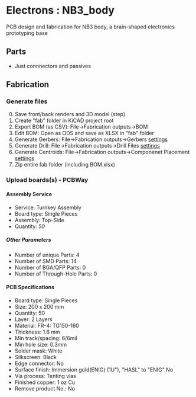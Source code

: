 # Electrons : NB3_body

PCB design and fabrication for NB3 body, a brain-shaped electronics prototyping base

## Parts

- Just connnectors and passives

## Fabrication

### Generate files
0. Save front/back renders and 3D model (step)
1. Create "fab" folder in KiCAD project root
2. Export BOM (as CSV): File->Fabrication outputs->BOM
3. Edit BOM: Open as ODS and save as XLSX in "fab" folder
4. Generate Gerbers: File->Fabrication outputs->Gerbers [settings](NB3_body_FAB_plot_settings.png)
5. Generate Drill: File->Fabrication outputs->Drill Files [settings](NB3_body_FAB_drill_settings.png)
6. Generate Centroids: File->Fabrication outputs->Componenet Placement [settings](NB3_body_FAB_pos_settings.png)
7. Zip entire fab folder (including BOM.xlsx)

### Upload boards(s) - PCBWay

#### Assembly Service
- Service: Turnkey Assembly
- Board type: Single Pieces
- Assembly: Top-Side
- Quantity: *50*

##### Other Parameters
- Number of unique Parts: 4
- Number of SMD Parts: 14
- Number of BGA/QFP Parts: 0
- Number of Through-Hole Parts: 0
			
#### PCB Specifications
- Board type: Single Pieces
- Size: 200 x 200 mm
- Quantity: 50
- Layer: 2 Layers
- Material: FR-4: TG150-160
- Thickness: 1.6 mm
- Min track/spacing: 6/6mil
- Min hole size: 0.3mm
- Solder mask: White
- Silkscreen: Black
- Edge connector: No
- Surface finish: Immersion gold(ENIG) (1U"), "HASL" to "ENIG" No
- Via process: Tenting vias
- Finished copper: 1 oz Cu
- Remove product No.: No
